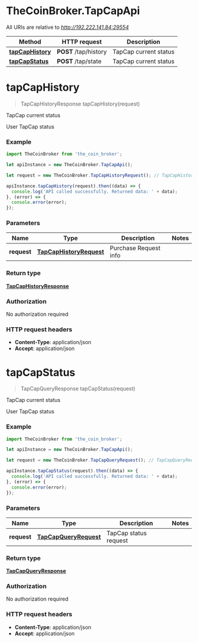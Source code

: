 # TheCoinBroker.TapCapApi

All URIs are relative to *http://192.222.141.84:29554*

Method | HTTP request | Description
------------- | ------------- | -------------
[**tapCapHistory**](TapCapApi.md#tapCapHistory) | **POST** /tap/history | TapCap current status
[**tapCapStatus**](TapCapApi.md#tapCapStatus) | **POST** /tap/state | TapCap current status


<a name="tapCapHistory"></a>
# **tapCapHistory**
> TapCapHistoryResponse tapCapHistory(request)

TapCap current status

User TapCap status

### Example
```javascript
import TheCoinBroker from 'the_coin_broker';

let apiInstance = new TheCoinBroker.TapCapApi();

let request = new TheCoinBroker.TapCapHistoryRequest(); // TapCapHistoryRequest | Purchase Request info

apiInstance.tapCapHistory(request).then((data) => {
  console.log('API called successfully. Returned data: ' + data);
}, (error) => {
  console.error(error);
});

```

### Parameters

Name | Type | Description  | Notes
------------- | ------------- | ------------- | -------------
 **request** | [**TapCapHistoryRequest**](TapCapHistoryRequest.md)| Purchase Request info | 

### Return type

[**TapCapHistoryResponse**](TapCapHistoryResponse.md)

### Authorization

No authorization required

### HTTP request headers

 - **Content-Type**: application/json
 - **Accept**: application/json

<a name="tapCapStatus"></a>
# **tapCapStatus**
> TapCapQueryResponse tapCapStatus(request)

TapCap current status

User TapCap status

### Example
```javascript
import TheCoinBroker from 'the_coin_broker';

let apiInstance = new TheCoinBroker.TapCapApi();

let request = new TheCoinBroker.TapCapQueryRequest(); // TapCapQueryRequest | TapCap status request

apiInstance.tapCapStatus(request).then((data) => {
  console.log('API called successfully. Returned data: ' + data);
}, (error) => {
  console.error(error);
});

```

### Parameters

Name | Type | Description  | Notes
------------- | ------------- | ------------- | -------------
 **request** | [**TapCapQueryRequest**](TapCapQueryRequest.md)| TapCap status request | 

### Return type

[**TapCapQueryResponse**](TapCapQueryResponse.md)

### Authorization

No authorization required

### HTTP request headers

 - **Content-Type**: application/json
 - **Accept**: application/json

